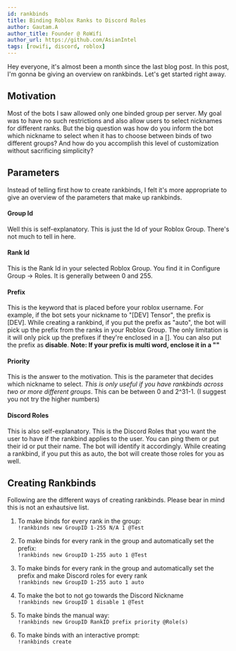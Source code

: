 ```yaml
---
id: rankbinds
title: Binding Roblox Ranks to Discord Roles
author: Gautam.A
author_title: Founder @ RoWifi
author_url: https://github.com/AsianIntel
tags: [rowifi, discord, roblox]
---
```


Hey everyone, it's almost been a month since the last blog post. In this post, I'm gonna be giving an overview on rankbinds. Let's get started right away.

## Motivation
Most of the bots I saw allowed only one binded group per server. My goal was to have no such restrictions and also allow users to select nicknames for different ranks. But the big question was how do you inform the bot which nickname to select when it has to choose between binds of two different groups? And how do you accomplish this level of customization without sacrificing simplicity?
<!--truncate-->
## Parameters
Instead of telling first how to create rankbinds, I felt it's more appropriate to give an overview of the parameters that make up rankbinds.

#### Group Id
Well this is self-explanatory. This is just the Id of your Roblox Group. There's not much to tell in here.
#### Rank Id
This is the Rank Id in your selected Roblox Group. You find it in Configure Group -> Roles. It is generally between 0 and 255.
#### Prefix
This is the keyword that is placed before your roblox username. For example, if the bot sets your nickname to "\[DEV\] Tensor", the prefix is \[DEV\]. While creating a rankbind, if you put the prefix as "auto", the bot will pick up the prefix from the ranks in your Roblox Group. The only limitation is it will only pick up the prefixes if they're enclosed in a []. You can also put the prefix as __**disable**__. **Note: If your prefix is multi word, enclose it in a ""**
#### Priority
This is the answer to the motivation. This is the parameter that decides which nickname to select. *This is only useful if you have rankbinds across two or more different groups*. This can be between 0 and 2^31-1. (I suggest you not try the higher numbers)
#### Discord Roles
This is also self-explanatory. This is the Discord Roles that you want the user to have if the rankbind applies to the user. You can ping them or put their id or put their name. The bot will identify it accordingly. While creating a rankbind, if you put this as auto, the bot will create those roles for you as well.

## Creating Rankbinds
Following are the different ways of creating rankbinds. Please bear in mind this is not an exhautsive list.
1. To make binds for every rank in the group: <br/>
```!rankbinds new GroupID 1-255 N/A 1 @Test```

2. To make binds for every rank in the group and automatically set the prefix: <br/>
```!rankbinds new GroupID 1-255 auto 1 @Test```

3. To make binds for every rank in the group and automatically set the prefix and make Discord roles for every rank <br/>
```!rankbinds new GroupID 1-255 auto 1 auto```

4. To make the bot to not go towards the Discord Nickname <br/>
```!rankbinds new GroupID 1 disable 1 @Test```

5. To make binds the manual way: <br/>
```!rankbinds new GroupID RankID prefix priority @Role(s)```

6. To make binds with an interactive prompt: <br/>
```!rankbinds create```